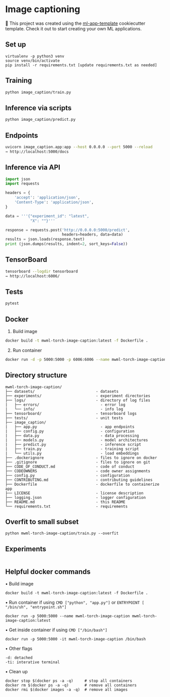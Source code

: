 # Image captioning

🚀 This project was created using the [ml-app-template](https://github.com/madewithml/ml-app-template) cookiecutter template. Check it out to start creating your own ML applications.

## Set up
```
virtualenv -p python3 venv
source venv/bin/activate
pip install -r requirements.txt [update requirements.txt as needed]
```

## Training
```bash
python image_caption/train.py
```
## Inference via scripts
```bash
python image_caption/predict.py
```

## Endpoints
```bash
uvicorn image_caption.app:app --host 0.0.0.0 --port 5000 --reload
→ http://localhost:5000/docs
```

## Inference via API
```python
import json
import requests

headers = {
    'accept': 'application/json',
    'Content-Type': 'application/json',
}

data = '''{"experiment_id": "latest",
           "X": ""}'''

response = requests.post('http://0.0.0.0:5000/predict',
                         headers=headers, data=data)
results = json.loads(response.text)
print (json.dumps(results, indent=2, sort_keys=False))
```

## TensorBoard
```bash
tensorboard --logdir tensorboard
→ http://localhost:6006/
```

## Tests
```bash
pytest
```

## Docker
1. Build image
```bash
docker build -t mwml-torch-image-caption:latest -f Dockerfile .
```
2. Run container
```bash
docker run -d -p 5000:5000 -p 6006:6006 --name mwml-torch-image-caption mwml-torch-image-caption:latest
```

## Directory structure
```
mwml-torch-image-caption/
├── datasets/                           - datasets
├── experiments/                        - experiment directories
├── logs/                               - directory of log files
|   ├── errors/                           - error log
|   └── info/                             - info log
├── tensorboard/                        - tensorboard logs
├── tests/                              - unit tests
├── image_caption/
|   ├── app.py                            - app endpoints
|   ├── config.py                         - configuration
|   ├── data.py                           - data processing
|   ├── models.py                         - model architectures
|   ├── predict.py                        - inference script
|   ├── train.py                          - training script
|   └── utils.py                          - load embeddings
├── .dockerignore                       - files to ignore on docker
├── .gitignore                          - files to ignore on git
├── CODE_OF_CONDUCT.md                  - code of conduct
├── CODEOWNERS                          - code owner assignments
├── config.py                           - configuration
├── CONTRIBUTING.md                     - contributing guidelines
├── Dockerfile                          - dockerfile to containerize app
├── LICENSE                             - license description
├── logging.json                        - logger configuration
├── README.md                           - this README
└── requirements.txt                    - requirements
```

## Overfit to small subset
```
python mwml-torch-image-caption/train.py --overfit
```

## Experiments
```
```

## Helpful docker commands
• Build image
```
docker build -t mwml-torch-image-caption:latest -f Dockerfile .
```

• Run container if using `CMD ["python", "app.py"]` or `ENTRYPOINT [ "/bin/sh", "entrypoint.sh"]`
```
docker run -p 5000:5000 --name mwml-torch-image-caption mwml-torch-image-caption:latest
```

• Get inside container if using `CMD ["/bin/bash"]`
```
docker run -p 5000:5000 -it mwml-torch-image-caption /bin/bash
```

• Other flags
```
-d: detached
-ti: interative terminal
```

• Clean up
```
docker stop $(docker ps -a -q)     # stop all containers
docker rm $(docker ps -a -q)       # remove all containers
docker rmi $(docker images -a -q)  # remove all images
```

